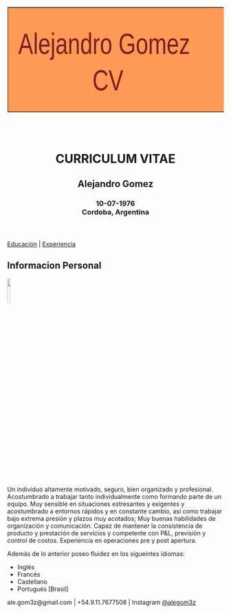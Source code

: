 <!DOCTYPE html>
<!-- # NextU_FundHTML_Final
Final Assignment HTML Fundamentals -->
<html>
<head>
	<meta charset="utf-8" lang="es-AR">
	<meta name="viwport" content="width=device-width initial-scale=1 user-scalable=no">
	<meta name="description" content="Trabajo final Fundamentos en HTML, NextU">
	<title>Fundamentals Final</title>
</head>

<body>
	<header>
		<!-- SVG creado con Inkscape  -->
		<svg 
   xmlns:dc="http://purl.org/dc/elements/1.1/"
   xmlns:cc="http://creativecommons.org/ns#"
   xmlns:rdf="http://www.w3.org/1999/02/22-rdf-syntax-ns#"
   xmlns:svg="http://www.w3.org/2000/svg"
   xmlns="http://www.w3.org/2000/svg"
   xmlns:sodipodi="http://sodipodi.sourceforge.net/DTD/sodipodi-0.dtd"
   xmlns:inkscape="http://www.inkscape.org/namespaces/inkscape"
   width="148mm"
   height="105mm"
   viewBox="0 0 524.40946 372.04724"
   id="svg2"
   version="1.1"
   inkscape:version="0.91 r13725"
   sodipodi:docname="logo.svg">
  <defs
     id="defs4" />
  <sodipodi:namedview
     id="base"
     pagecolor="#ffffff"
     bordercolor="#666666"
     borderopacity="1.0"
     inkscape:pageopacity="0.0"
     inkscape:pageshadow="2"
     inkscape:zoom="0.52548447"
     inkscape:cx="372.04724"
     inkscape:cy="-6.6605203"
     inkscape:document-units="px"
     inkscape:current-layer="layer1"
     showgrid="false"
     inkscape:window-width="1280"
     inkscape:window-height="755"
     inkscape:window-x="0"
     inkscape:window-y="1"
     inkscape:window-maximized="1"
     showborder="true"
     inkscape:showpageshadow="false" />
  <metadata
     id="metadata7">
    <rdf:RDF>
      <cc:Work
         rdf:about="">
        <dc:format>image/svg+xml</dc:format>
        <dc:type
           rdf:resource="http://purl.org/dc/dcmitype/StillImage" />
        <dc:title />
      </cc:Work>
    </rdf:RDF>
  </metadata>
  <g
     inkscape:label="Layer 1"
     inkscape:groupmode="layer"
     id="layer1"
     transform="translate(0,-680.31517)">
    <g
       id="g3348"
       transform="matrix(1.3464623,0,0,1.7683546,-66.824365,222.58089)">
      <g
         id="g3345">
        <rect
           style="fill:#ff9955;fill-rule:evenodd;stroke:#000000;stroke-width:0.75253624px;stroke-linecap:butt;stroke-linejoin:miter;stroke-opacity:1"
           id="rect3352"
           width="388.81891"
           height="143.10461"
           x="50.647266"
           y="295.09567" />
      </g>
      <g
         id="g3340">
        <text
           xml:space="preserve"
           style="font-style:normal;font-weight:normal;font-size:40.13295364px;line-height:125%;font-family:sans-serif;letter-spacing:0px;word-spacing:0px;fill:#782121;fill-opacity:1;stroke:none;stroke-width:1px;stroke-linecap:butt;stroke-linejoin:miter;stroke-opacity:1"
           x="69.851776"
           y="357.50577"
           id="text3354"
           sodipodi:linespacing="125%"
           transform="scale(0.99668763,1.0033234)"><tspan
             sodipodi:role="line"
             x="69.851776"
             y="357.50577"
             id="tspan3358">Alejandro Gomez</tspan><tspan
             sodipodi:role="line"
             x="69.851776"
             y="407.67197"
             id="tspan3362">            CV</tspan></text>
      </g>
    </g>
    <text
       xml:space="preserve"
       style="font-style:normal;font-weight:normal;font-size:40px;line-height:125%;font-family:sans-serif;letter-spacing:0px;word-spacing:0px;fill:#000000;fill-opacity:1;stroke:none;stroke-width:1px;stroke-linecap:butt;stroke-linejoin:miter;stroke-opacity:1"
       x="312.09299"
       y="647.02203"
       id="text3380"
       sodipodi:linespacing="125%"><tspan
         sodipodi:role="line"
         id="tspan3382"
         x="312.09299"
         y="647.02203" /></text>
  </g>
</svg>
	<h1>CURRICULUM VITAE</h1>
	<h2>Alejandro Gomez</h2>
		<h3>10-07-1976<br>
	Cordoba, Argentina</h3>
</header>

<nav>
	<a href="educacion.html">Educaci&oacute;n</a> | <a href="experiencia.html">Experiencia</a>
</nav>

<section>
	<h2>Informacion Personal</h2>
	<img src="assets/images/fotoAG.jpg" width="12%">
	<article>
		<p>Un individuo altamente motivado, seguro, bien organizado y profesional.<br>
		Acostumbrado a trabajar tanto individualmente como formando parte de un equipo. Muy sensible en situaciones estresantes y exigentes y acostumbrado a entornos rápidos y en constante cambio, así como trabajar bajo extrema presión y plazos muy acotados; Muy buenas habilidades de organización y comunicación. Capaz de mantener la consistencia de producto y prestación de servicios y competente con P&L, previsión y control de costos. Experiencia en operaciones pre y post apertura.</p>
		<p>Adem&aacute;s de lo anterior poseo fluidez en los sigueintes idiomas:</p>
		<ul>
			<li>Ingl&eacute;s</li>
			<li>Franc&eacute;s</li>
			<li>Castellano</li>
			<li>Portugu&eacute;s [Brasil]</li>
		</ul>
	</article>
</section>

<footer>
	<p>ale.gom3z@gmail.com  |  +54.9.11.7677508  |  Instagram <a href="http://www.instagram.com/alegom3z" target="_blank">@alegom3z</a></p>
</footer>

</body>
</html>
